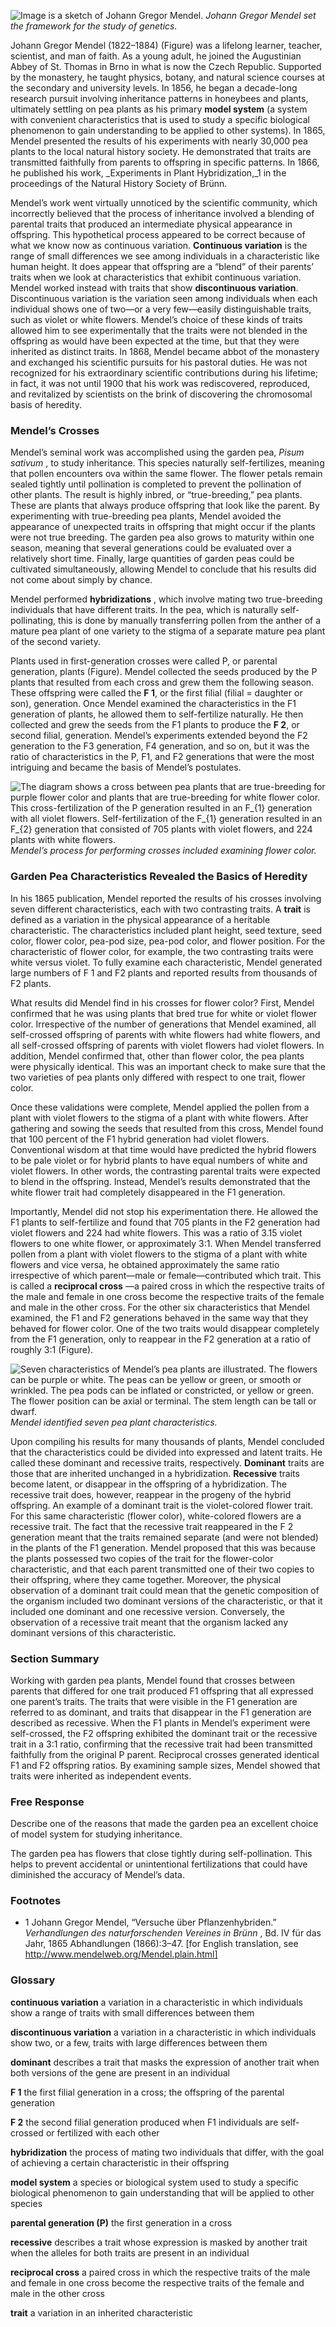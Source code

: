 ![Image is a sketch of Johann Gregor Mendel.][1] _Johann Gregor Mendel set the framework for the study of genetics._

Johann Gregor Mendel (1822–1884) (Figure) was a lifelong learner, teacher, scientist, and man of faith. As a young adult, he joined the Augustinian Abbey of St. Thomas in Brno in what is now the Czech Republic. Supported by the monastery, he taught physics, botany, and natural science courses at the secondary and university levels. In 1856, he began a decade-long research pursuit involving inheritance patterns in honeybees and plants, ultimately settling on pea plants as his primary **model system** (a system with convenient characteristics that is used to study a specific biological phenomenon to gain understanding to be applied to other systems). In 1865, Mendel presented the results of his experiments with nearly 30,000 pea plants to the local natural history society. He demonstrated that traits are transmitted faithfully from parents to offspring in specific patterns. In 1866, he published his work, _Experiments in Plant Hybridization,_1 in the proceedings of the Natural History Society of Brünn.

Mendel’s work went virtually unnoticed by the scientific community, which incorrectly believed that the process of inheritance involved a blending of parental traits that produced an intermediate physical appearance in offspring. This hypothetical process appeared to be correct because of what we know now as continuous variation. **Continuous variation** is the range of small differences we see among individuals in a characteristic like human height. It does appear that offspring are a “blend” of their parents’ traits when we look at characteristics that exhibit continuous variation. Mendel worked instead with traits that show **discontinuous variation**. Discontinuous variation is the variation seen among individuals when each individual shows one of two—or a very few—easily distinguishable traits, such as violet or white flowers. Mendel’s choice of these kinds of traits allowed him to see experimentally that the traits were not blended in the offspring as would have been expected at the time, but that they were inherited as distinct traits. In 1868, Mendel became abbot of the monastery and exchanged his scientific pursuits for his pastoral duties. He was not recognized for his extraordinary scientific contributions during his lifetime; in fact, it was not until 1900 that his work was rediscovered, reproduced, and revitalized by scientists on the brink of discovering the chromosomal basis of heredity.

### Mendel’s Crosses

Mendel’s seminal work was accomplished using the garden pea, _Pisum sativum_ , to study inheritance. This species naturally self-fertilizes, meaning that pollen encounters ova within the same flower. The flower petals remain sealed tightly until pollination is completed to prevent the pollination of other plants. The result is highly inbred, or “true-breeding,” pea plants. These are plants that always produce offspring that look like the parent. By experimenting with true-breeding pea plants, Mendel avoided the appearance of unexpected traits in offspring that might occur if the plants were not true breeding. The garden pea also grows to maturity within one season, meaning that several generations could be evaluated over a relatively short time. Finally, large quantities of garden peas could be cultivated simultaneously, allowing Mendel to conclude that his results did not come about simply by chance.

Mendel performed **hybridizations** , which involve mating two true-breeding individuals that have different traits. In the pea, which is naturally self-pollinating, this is done by manually transferring pollen from the anther of a mature pea plant of one variety to the stigma of a separate mature pea plant of the second variety.

Plants used in first-generation crosses were called P, or parental generation, plants (Figure). Mendel collected the seeds produced by the P plants that resulted from each cross and grew them the following season. These offspring were called the **F 1**, or the first filial (filial = daughter or son), generation. Once Mendel examined the characteristics in the F1 generation of plants, he allowed them to self-fertilize naturally. He then collected and grew the seeds from the F1 plants to produce the **F 2**, or second filial, generation. Mendel’s experiments extended beyond the F2 generation to the F3 generation, F4 generation, and so on, but it was the ratio of characteristics in the P, F1, and F2 generations that were the most intriguing and became the basis of Mendel’s postulates.

![The diagram shows a cross between pea plants that are true-breeding for purple flower color and plants that are true-breeding for white flower color. This cross-fertilization of the P generation resulted in an F_{1} generation with all violet flowers. Self-fertilization of the F_{1} generation resulted in an F_{2} generation that consisted of 705 plants with violet flowers, and 224 plants with white flowers.][2] _Mendel’s process for performing crosses included examining flower color._

### Garden Pea Characteristics Revealed the Basics of Heredity

In his 1865 publication, Mendel reported the results of his crosses involving seven different characteristics, each with two contrasting traits. A **trait** is defined as a variation in the physical appearance of a heritable characteristic. The characteristics included plant height, seed texture, seed color, flower color, pea-pod size, pea-pod color, and flower position. For the characteristic of flower color, for example, the two contrasting traits were white versus violet. To fully examine each characteristic, Mendel generated large numbers of F 1 and F2 plants and reported results from thousands of F2 plants.

What results did Mendel find in his crosses for flower color? First, Mendel confirmed that he was using plants that bred true for white or violet flower color. Irrespective of the number of generations that Mendel examined, all self-crossed offspring of parents with white flowers had white flowers, and all self-crossed offspring of parents with violet flowers had violet flowers. In addition, Mendel confirmed that, other than flower color, the pea plants were physically identical. This was an important check to make sure that the two varieties of pea plants only differed with respect to one trait, flower color.

Once these validations were complete, Mendel applied the pollen from a plant with violet flowers to the stigma of a plant with white flowers. After gathering and sowing the seeds that resulted from this cross, Mendel found that 100 percent of the F1 hybrid generation had violet flowers. Conventional wisdom at that time would have predicted the hybrid flowers to be pale violet or for hybrid plants to have equal numbers of white and violet flowers. In other words, the contrasting parental traits were expected to blend in the offspring. Instead, Mendel’s results demonstrated that the white flower trait had completely disappeared in the F1 generation.

Importantly, Mendel did not stop his experimentation there. He allowed the F1 plants to self-fertilize and found that 705 plants in the F2 generation had violet flowers and 224 had white flowers. This was a ratio of 3.15 violet flowers to one white flower, or approximately 3:1. When Mendel transferred pollen from a plant with violet flowers to the stigma of a plant with white flowers and vice versa, he obtained approximately the same ratio irrespective of which parent—male or female—contributed which trait. This is called a **reciprocal cross** —a paired cross in which the respective traits of the male and female in one cross become the respective traits of the female and male in the other cross. For the other six characteristics that Mendel examined, the F1 and F2 generations behaved in the same way that they behaved for flower color. One of the two traits would disappear completely from the F1 generation, only to reappear in the F2 generation at a ratio of roughly 3:1 (Figure).

![Seven characteristics of Mendel’s pea plants are illustrated. The flowers can be purple or white. The peas can be yellow or green, or smooth or wrinkled. The pea pods can be inflated or constricted, or yellow or green. The flower position can be axial or terminal. The stem length can be tall or dwarf.][3] _Mendel identified seven pea plant characteristics._

Upon compiling his results for many thousands of plants, Mendel concluded that the characteristics could be divided into expressed and latent traits. He called these dominant and recessive traits, respectively. **Dominant** traits are those that are inherited unchanged in a hybridization. **Recessive** traits become latent, or disappear in the offspring of a hybridization. The recessive trait does, however, reappear in the progeny of the hybrid offspring. An example of a dominant trait is the violet-colored flower trait. For this same characteristic (flower color), white-colored flowers are a recessive trait. The fact that the recessive trait reappeared in the F 2 generation meant that the traits remained separate (and were not blended) in the plants of the F1 generation. Mendel proposed that this was because the plants possessed two copies of the trait for the flower-color characteristic, and that each parent transmitted one of their two copies to their offspring, where they came together. Moreover, the physical observation of a dominant trait could mean that the genetic composition of the organism included two dominant versions of the characteristic, or that it included one dominant and one recessive version. Conversely, the observation of a recessive trait meant that the organism lacked any dominant versions of this characteristic.

### Section Summary

Working with garden pea plants, Mendel found that crosses between parents that differed for one trait produced F1 offspring that all expressed one parent’s traits. The traits that were visible in the F1 generation are referred to as dominant, and traits that disappear in the F1 generation are described as recessive. When the F1 plants in Mendel’s experiment were self-crossed, the F2 offspring exhibited the dominant trait or the recessive trait in a 3:1 ratio, confirming that the recessive trait had been transmitted faithfully from the original P parent. Reciprocal crosses generated identical F1 and F2 offspring ratios. By examining sample sizes, Mendel showed that traits were inherited as independent events.

### Free Response

Describe one of the reasons that made the garden pea an excellent choice of model system for studying inheritance.

The garden pea has flowers that close tightly during self-pollination. This helps to prevent accidental or unintentional fertilizations that could have diminished the accuracy of Mendel’s data.

### Footnotes

  - 1 Johann Gregor Mendel, “Versuche über Pflanzenhybriden.” _Verhandlungen des naturforschenden Vereines in Brünn_ , Bd. IV für das Jahr, 1865 Abhandlungen (1866):3–47. [for English translation, see http://www.mendelweb.org/Mendel.plain.html]



### Glossary

**continuous variation** a variation in a characteristic in which individuals show a range of traits with small differences between them

**discontinuous variation** a variation in a characteristic in which individuals show two, or a few, traits with large differences between them

**dominant** describes a trait that masks the expression of another trait when both versions of the gene are present in an individual

**F 1** the first filial generation in a cross; the offspring of the parental generation

**F 2** the second filial generation produced when F1 individuals are self-crossed or fertilized with each other

**hybridization** the process of mating two individuals that differ, with the goal of achieving a certain characteristic in their offspring

**model system** a species or biological system used to study a specific biological phenomenon to gain understanding that will be applied to other species

**parental generation (P)** the first generation in a cross

**recessive** describes a trait whose expression is masked by another trait when the alleles for both traits are present in an individual

**reciprocal cross** a paired cross in which the respective traits of the male and female in one cross become the respective traits of the female and male in the other cross

**trait** a variation in an inherited characteristic

   [1]: https://cnx.org/resources/08428ee851e6dcaa72dafeac2c0176b89543ca18/Figure_08_01_01.jpg
   [2]: https://cnx.org/resources/24342e316650e59cff88a505f4c0e4a57131ab52/Figure_08_01_02.jpg
   [3]: https://cnx.org/resources/fa6f545cec588d620656d63cefaa1ad4c528df03/Figure_08_01_03.jpg


